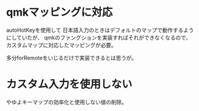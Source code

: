 # qmkマッピングに対応

autoHotKeyを使用して
日本語入力のときはデフォルトのマップで動作するようにしていたが、
qmkのファングションを実装すればそれができなくなるので、
カスタムマップに対応したマッピングが必要。

多分forRemoteをいじるだけで実装できるとは思うが。

# カスタム入力を使用しない

やゆよキーマップの効率化と使用しない値の削除。